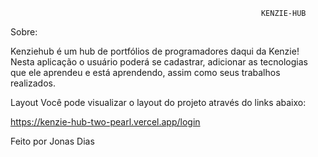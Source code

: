                                                             KENZIE-HUB

Sobre:

Kenziehub é um hub de portfólios de programadores daqui da Kenzie! Nesta aplicação o usuário poderá se cadastrar, adicionar as tecnologias que ele aprendeu e está aprendendo, assim como seus trabalhos realizados.

Layout
Você pode visualizar o layout do projeto através do links abaixo:

https://kenzie-hub-two-pearl.vercel.app/login

Feito por Jonas Dias
